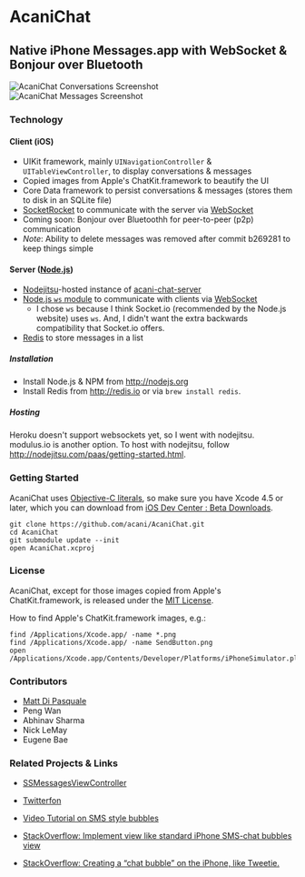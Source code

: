 # AcaniChat

## Native iPhone Messages.app with WebSocket & Bonjour over Bluetooth

![AcaniChat Conversations Screenshot][1] &nbsp;&nbsp;&nbsp;&nbsp; ![AcaniChat Messages Screenshot][11]


### Technology

#### Client (iOS)

* UIKit framework, mainly `UINavigationController` & `UITableViewController`, to display conversations & messages
* Copied images from Apple's ChatKit.framework to beautify the UI
* Core Data framework to persist conversations & messages (stores them to disk in an SQLite file)
* [SocketRocket][14] to communicate with the server via [WebSocket][15]
* Coming soon: Bonjour over Bluetoothh for peer-to-peer (p2p) communication
* *Note*: Ability to delete messages was removed after commit b269281 to keep things simple

#### Server ([Node.js][18])

* [Nodejitsu][13]-hosted instance of [acani-chat-server][12]
* [Node.js `ws` module][17] to communicate with clients via [WebSocket][15]
  * I chose `ws` because I think Socket.io (recommended by the Node.js website) uses `ws`. And, I didn't want the extra backwards compatibility that Socket.io offers.
* [Redis][16] to store messages in a list

##### Installation

* Install Node.js & NPM from http://nodejs.org
* Install Redis from http://redis.io or via `brew install redis`.

##### Hosting

Heroku doesn't support websockets yet, so I went with nodejitsu. modulus.io is another option. To host with nodejitsu, follow http://nodejitsu.com/paas/getting-started.html.


### Getting Started

AcaniChat uses [Objective-C literals][8], so make sure you have Xcode 4.5 or later, which you can download from [iOS Dev Center : Beta Downloads][9].

    git clone https://github.com/acani/AcaniChat.git
    cd AcaniChat
    git submodule update --init
    open AcaniChat.xcproj


### License

AcaniChat, except for those images copied from Apple's ChatKit.framework, is released under the [MIT License][10].

How to find Apple's ChatKit.framework images, e.g.:

    find /Applications/Xcode.app/ -name *.png
    find /Applications/Xcode.app/ -name SendButton.png
    open /Applications/Xcode.app/Contents/Developer/Platforms/iPhoneSimulator.platform/Developer/SDKs/iPhoneSimulator6.0.sdk/System/Library/PrivateFrameworks/ChatKit.framework


### Contributors

* [Matt Di Pasquale][7]
* Peng Wan
* Abhinav Sharma
* Nick LeMay
* Eugene Bae


### Related Projects & Links

* [SSMessagesViewController][6]
* [Twitterfon][2]
* [Video Tutorial on SMS style bubbles][3]
* [StackOverflow: Implement view like standard iPhone SMS-chat bubbles view][4]
* [StackOverflow: Creating a “chat bubble” on the iPhone, like Tweetie.][5]


  [1]: https://github.com/acani/AcaniChat/raw/master/Screenshots/Conversations.png
  [2]: https://github.com/jpick/twitterfon
  [3]: http://vimeo.com/8718829
  [4]: http://stackoverflow.com/questions/663435/implement-view-like-standard-iphone-sms-chat-bubbles-view
  [5]: http://stackoverflow.com/questions/351602/creating-a-chat-bubble-on-the-iphone-like-tweetie
  [6]: https://github.com/samsoffes/ssmessagesviewcontroller
  [7]: http://www.mattdipasquale.com/
  [8]: http://clang.llvm.org/docs/ObjectiveCLiterals.html
  [9]: https://developer.apple.com/devcenter/ios/index.action#betadownloads
  [10]: http://www.opensource.org/licenses/MIT
  [11]: https://github.com/acani/AcaniChat/raw/master/Screenshots/Messages.png
  [12]: https://github.com/acani/acani-chat-server
  [13]: http://nodejitsu.com/
  [14]: https://github.com/square/SocketRocket
  [15]: http://en.wikipedia.org/wiki/WebSocket
  [16]: http://redis.io
  [17]: http://einaros.github.com/ws/
  [18]: http://nodejs.org/
